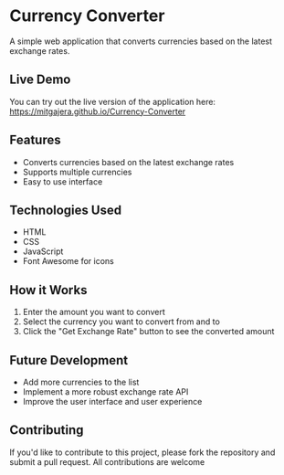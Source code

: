 
# Currency Converter

A simple web application that converts currencies based on the latest exchange rates.

## Live Demo

You can try out the live version of the application here: https://mitgajera.github.io/Currency-Converter

## Features

* Converts currencies based on the latest exchange rates
* Supports multiple currencies
* Easy to use interface

## Technologies Used

* HTML
* CSS
* JavaScript
* Font Awesome for icons

## How it Works

1. Enter the amount you want to convert
2. Select the currency you want to convert from and to
3. Click the "Get Exchange Rate" button to see the converted amount

## Future Development

* Add more currencies to the list
* Implement a more robust exchange rate API
* Improve the user interface and user experience

## Contributing

If you'd like to contribute to this project, please fork the repository and submit a pull request. All contributions are welcome

